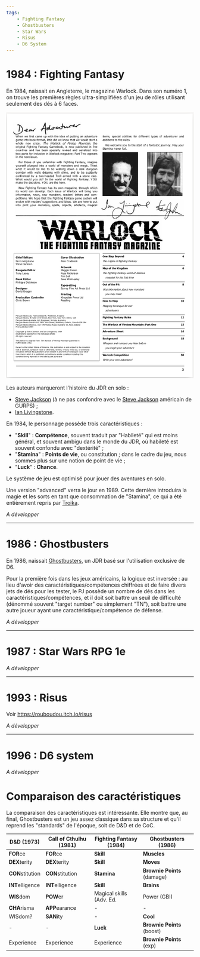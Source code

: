 ```yaml
---
tags:
    - Fighting Fantasy
    - Ghostbusters
    - Star Wars
    - Risus
    - D6 System
---
```


# 1984 : Fighting Fantasy

En 1984, naissait en Angleterre, le magazine Warlock. Dans son numéro 1, on trouve les premières règles ultra-simplifiées d'un jeu de rôles utilisant seulement des dés à 6 faces.

![Warlock 01](../images/warlock01.png)

Les auteurs marqueront l'histoire du JDR en solo :
* [Steve Jackson](https://en.wikipedia.org/wiki/Steve_Jackson_(British_game_designer)) (à ne pas confondre avec le [Steve Jackson](https://en.wikipedia.org/wiki/Steve_Jackson_(American_game_designer)) américain de GURPS) ;
* [Ian Livingstone](https://en.wikipedia.org/wiki/Ian_Livingstone).

En 1984, le personnage possède trois caractéristiques :

* "**Skill**" : **Compétence**, souvent traduit par "Habileté" qui est moins général, et souvent ambigu dans le monde du JDR, où habileté est souvent confondu avec "dextérité" ;
* "**Stamina**" : **Points de vie**, ou constitution ; dans le cadre du jeu, nous sommes plus sur une notion de point de vie ;
* "**Luck**" : **Chance**.

Le système de jeu est optimisé pour jouer des aventures en solo.

Une version "advanced" verra le jour en 1989. Cette dernière introduira la magie et les sorts en tant que consommation de "Stamina", ce qui a été entièrement repris par [Troika](https://en.wikipedia.org/wiki/Steve_Jackson_(American_game_designer)).

_A développer_

---

# 1986 : Ghostbusters

En 1986, naissait [Ghostbusters](https://orey.github.io/blog/blog/202205/#lulu-de-la-joie-pour-les-grognards-deuxieme-partie-ghostbusters), un JDR basé sur l'utilisation exclusive de D6.

Pour la première fois dans les jeux américains, la logique est inversée : au lieu d'avoir des caractéristiques/compétences chiffrées et de faire divers jets de dés pour les tester, le PJ possède un nombre de dés dans les caractéristiques/compétences, et il doit soit battre un seuil de difficulté (dénommé souvent "target number" ou simplement "TN"), soit battre une autre joueur ayant une caractéristique/compétence de défense.

_A développer_

---

# 1987 : Star Wars RPG 1e

_A développer_

---

# 1993 : Risus

Voir <https://rouboudou.itch.io/risus>

_A développer_

---

# 1996 : D6 system

_A développer_

# Comparaison des caractéristiques

La comparaison des caractéristiques est intéressante. Elle montre que, au final, Ghostbusters est un jeu assez classique dans sa structure et qu'il reprend les "standards" de l'époque, soit de D&D et de CoC.


| D&D (1973)       | Call of Cthulhu (1981) | Fighting Fantasy (1984)  | Ghostbusters (1986)         |
|------------------|------------------------|--------------------------|-----------------------------|
| **FOR**ce        | **FOR**ce              | **Skill**                | **Muscles**                 |
| **DEX**terity    | **DEX**terity          | **Skill**                | **Moves**                   |
| **CON**stitution | **CON**stitution       | **Stamina**              | **Brownie Points** (damage) |
| **INT**elligence | **INT**elligence       | **Skill**                | **Brains**                  |
| **WIS**dom       | **POW**er              | Magical skills (Adv. Ed. | Power (GBI)                 |
| **CHA**risma     | **APP**earance         | -                        | -                           |
| WISdom?          | **SAN**ity             | -                        | **Cool**                    |
| -                | -                      | **Luck**                 | **Brownie Points** (boost)  |
| Experience       | Experience             | Experience               | **Brownie Points** (exp)    |





